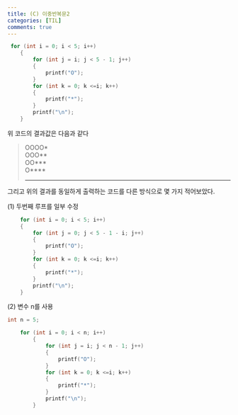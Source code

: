 ```yaml
---
title: (C) 이중반복문2
categories: [TIL]
comments: true
---
```



```c
 for (int i = 0; i < 5; i++)
    {
        for (int j = i; j < 5 - 1; j++)
        {
            printf("O");
        }
        for (int k = 0; k <=i; k++)
        {
            printf("*");
        }
        printf("\n");
    }    
```
위 코드의 결과값은 다음과 같다

> OOOO*  
> OOO**  
> OO***  
> O****  
> *****  

그리고 위의 결과를 동일하게 출력하는 코드를 다른 방식으로 몇 가지 적어보았다.

(1) 두번째 루프를 일부 수정
```c
    for (int i = 0; i < 5; i++)
    {
        for (int j = 0; j < 5 - 1 - i; j++)
        {
            printf("O");
        }
        for (int k = 0; k <=i; k++)
        {
            printf("*");
        }
        printf("\n");
    }    
```

(2) 변수 n를 사용
```c
int n = 5;

    for (int i = 0; i < n; i++)
        {
            for (int j = i; j < n - 1; j++)
            {
                printf("O");
            }
            for (int k = 0; k <=i; k++)
            {
                printf("*");
            }
            printf("\n");
        }   
```